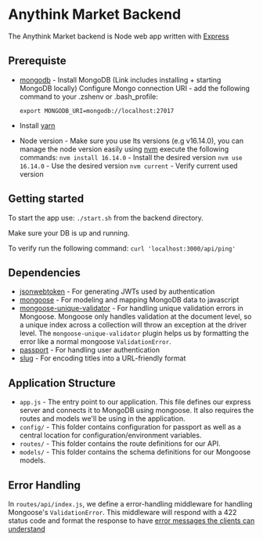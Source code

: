 # Anythink Market Backend

The Anythink Market backend is Node web app written with [Express](https://expressjs.com/)

## Prerequiste

- [mongodb](https://docs.mongodb.com/manual/administration/install-community/) - Install MongoDB (Link includes installing + starting MongoDB locally)
    Configure Mongo connection URI - add the following command to your .zshenv or .bash_profile:
    
    `export MONGODB_URI=mongodb://localhost:27017`
    
- Install [yarn](https://classic.yarnpkg.com/lang/en/docs/install/#mac-stable)

- Node version - Make sure you use lts versions (e.g v16.14.0), you can manage the node version easily using [nvm](https://github.com/nvm-sh/nvm) 
    execute the following commands:
    `nvm install 16.14.0` - Install the desired version
    `nvm use 16.14.0` - Use the desired version
    `nvm current` - Verify current used version

## Getting started

To start the app use: `./start.sh` from the backend directory.

Make sure your DB is up and running.

To verify run the following command:
`curl 'localhost:3000/api/ping'`

## Dependencies

- [jsonwebtoken](https://github.com/auth0/node-jsonwebtoken) - For generating JWTs used by authentication
- [mongoose](https://github.com/Automattic/mongoose) - For modeling and mapping MongoDB data to javascript
- [mongoose-unique-validator](https://github.com/blakehaswell/mongoose-unique-validator) - For handling unique validation errors in Mongoose. Mongoose only handles validation at the document level, so a unique index across a collection will throw an exception at the driver level. The `mongoose-unique-validator` plugin helps us by formatting the error like a normal mongoose `ValidationError`.
- [passport](https://github.com/jaredhanson/passport) - For handling user authentication
- [slug](https://github.com/dodo/node-slug) - For encoding titles into a URL-friendly format

## Application Structure

- `app.js` - The entry point to our application. This file defines our express server and connects it to MongoDB using mongoose. It also requires the routes and models we'll be using in the application.
- `config/` - This folder contains configuration for passport as well as a central location for configuration/environment variables.
- `routes/` - This folder contains the route definitions for our API.
- `models/` - This folder contains the schema definitions for our Mongoose models.

## Error Handling

In `routes/api/index.js`, we define a error-handling middleware for handling Mongoose's `ValidationError`. This middleware will respond with a 422 status code and format the response to have [error messages the clients can understand](https://github.com/gothinkster/realworld/blob/master/API.md#errors-and-status-codes)
